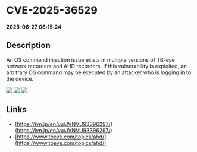 # CVE-2025-36529

**2025-06-27 06:15:24**

## Description
An OS command injection issue exists in multiple versions of TB-eye network recorders and AHD recorders. If this vulnerability is exploited, an arbitrary OS command may be executed by an attacker who is logging in to the device.

![](https://img.shields.io/static/v1?label=Score&message=8.6&color=red)
![](https://img.shields.io/static/v1?label=Severity&message=HIGH&color=red)
![](https://img.shields.io/static/v1?label=CWE&message=RCE&color=green)

## Links
- [https://jvn.jp/en/vu/JVNVU93396297/](https://jvn.jp/en/vu/JVNVU93396297/)
- [https://www.tbeye.com/topics/ahd/](https://www.tbeye.com/topics/ahd/)
